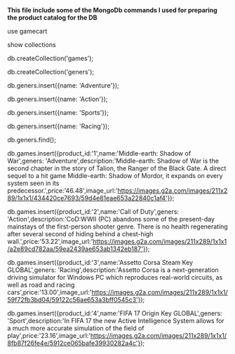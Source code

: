 **This file include some of the MongoDb commands I used for preparing the product catalog  for the DB**

use gamecart

show collections

db.createCollection('games');

db.createCollection('geners');

db.geners.insert({name: 'Adventure'});

db.geners.insert({name: 'Action'});

db.geners.insert({name: 'Sports'});

db.geners.insert({name: 'Racing'});

db.geners.find();

db.games.insert({product_id:'1',name:'Middle-earth: Shadow of War',geners: 'Adventure',description:'Middle-earth: Shadow of War is the second chapter in the story of Talion, the Ranger of the Black Gate. A direct sequel to a hit game Middle-earth: Shadow of Mordor, it expands on every system seen in its predecessor.',price:'46.48',image_url:'https://images.g2a.com/images/211x289/1x1x1/434420ce7693/59d4e81eae653a22840c1af4'});

db.games.insert({product_id:'2',name:'Call of Duty',geners: 'Action',description:'CoD:WWII (PC) abandons some of the present-day mainstays of the first-person shooter genre. There is no health regenerating after several second of hiding behind a chest-high wall.',price:'53.22',image_url:'https://images.g2a.com/images/211x289/1x1x1/a2e89cd782aa/59ea2439ae653ab1342eb187'});

db.games.insert({product_id:'3',name:'Assetto Corsa Steam Key GLOBAL',geners: 'Racing',description:'Assetto Corsa is a next-generation driving simulator for Windows PC which reproduces real-world circuits, as well as road and racing cars',price:'13.00',image_url:'https://images.g2a.com/images/211x289/1x1x1/59f72fb3bd04/59122c56ae653a3bff0545c3'});

db.games.insert({product_id:'4',name:'FIFA 17 Origin Key GLOBAL',geners: 'Sport',description:'In FIFA 17 the new Active Intelligence System allows for a much more accurate simulation of the field of play',price:'23.16',image_url:'https://images.g2a.com/images/211x289/1x1x1/8fb87f26fe4e/5912ce065bafe39930282a4c'});
